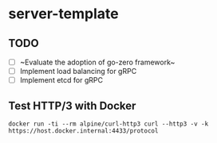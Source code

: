 # server-template


## TODO

- [ ] ~Evaluate the adoption of go-zero framework~
- [ ] Implement load balancing for gRPC
- [ ] Implement etcd for gRPC

## Test HTTP/3 with Docker
```
docker run -ti --rm alpine/curl-http3 curl --http3 -v -k https://host.docker.internal:4433/protocol
```
